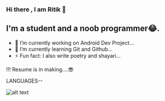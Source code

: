 ### Hi there , I am Ritik 👋


## I'm a student and a noob programmer😂.
- 🔭 I’m currently working on Android Dev Project...
- 🌱 I’m currently learning Git and Github...
- ⚡ Fun fact: I also write poetry and shayari...

!!! Resume is in making....😎


LANGUAGES--

![alt text](http://cdn.iconscout.com/icon/free/png-512/c-programming-569564.png/to/img.png)

<!--
**Ritik6826/Ritik6826** is a ✨ _special_ ✨ repository because its `README.md` (this file) appears on your GitHub profile.

Here are some ideas to get you started:

- 🔭 I’m currently working on Android Dev Project...
- 🌱 I’m currently learning Git and Github...
- ⚡ Fun fact: I also write poetry and shayari...
-->
